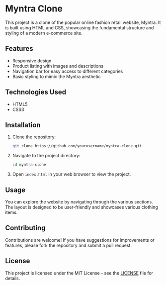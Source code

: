 # Myntra Clone

This project is a clone of the popular online fashion retail website, Myntra. It is built using HTML and CSS, showcasing the fundamental structure and styling of a modern e-commerce site.


## Features

- Responsive design
- Product listing with images and descriptions
- Navigation bar for easy access to different categories
- Basic styling to mimic the Myntra aesthetic

## Technologies Used

- HTML5
- CSS3

## Installation

1. Clone the repository:
   ```bash
   git clone https://github.com/yourusername/myntra-clone.git
   ```
2. Navigate to the project directory:
   ```bash
   cd myntra-clone
   ```
3. Open `index.html` in your web browser to view the project.

## Usage

You can explore the website by navigating through the various sections. The layout is designed to be user-friendly and showcases various clothing items.

## Contributing

Contributions are welcome! If you have suggestions for improvements or features, please fork the repository and submit a pull request.

## License

This project is licensed under the MIT License - see the [LICENSE](LICENSE) file for details.
